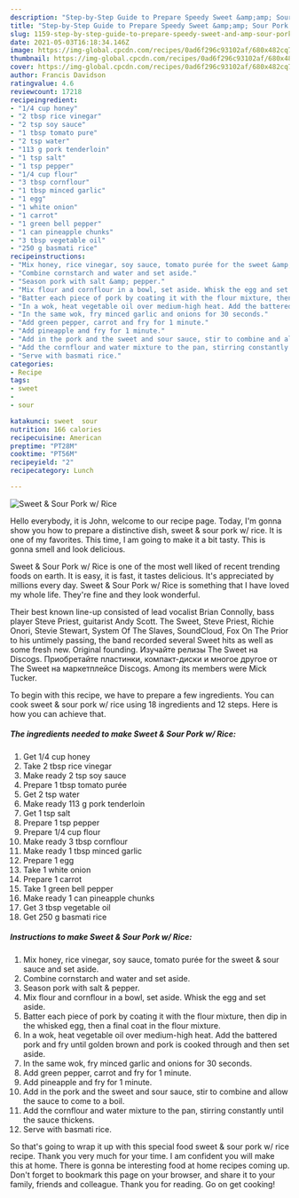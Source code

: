 ```yaml
---
description: "Step-by-Step Guide to Prepare Speedy Sweet &amp;amp; Sour Pork w/ Rice"
title: "Step-by-Step Guide to Prepare Speedy Sweet &amp;amp; Sour Pork w/ Rice"
slug: 1159-step-by-step-guide-to-prepare-speedy-sweet-and-amp-sour-pork-w-rice
date: 2021-05-03T16:18:34.146Z
image: https://img-global.cpcdn.com/recipes/0ad6f296c93102af/680x482cq70/sweet-sour-pork-w-rice-recipe-main-photo.jpg
thumbnail: https://img-global.cpcdn.com/recipes/0ad6f296c93102af/680x482cq70/sweet-sour-pork-w-rice-recipe-main-photo.jpg
cover: https://img-global.cpcdn.com/recipes/0ad6f296c93102af/680x482cq70/sweet-sour-pork-w-rice-recipe-main-photo.jpg
author: Francis Davidson
ratingvalue: 4.6
reviewcount: 17218
recipeingredient:
- "1/4 cup honey"
- "2 tbsp rice vinegar"
- "2 tsp soy sauce"
- "1 tbsp tomato pure"
- "2 tsp water"
- "113 g pork tenderloin"
- "1 tsp salt"
- "1 tsp pepper"
- "1/4 cup flour"
- "3 tbsp cornflour"
- "1 tbsp minced garlic"
- "1 egg"
- "1 white onion"
- "1 carrot"
- "1 green bell pepper"
- "1 can pineapple chunks"
- "3 tbsp vegetable oil"
- "250 g basmati rice"
recipeinstructions:
- "Mix honey, rice vinegar, soy sauce, tomato purée for the sweet &amp; sour sauce and set aside."
- "Combine cornstarch and water and set aside."
- "Season pork with salt &amp; pepper."
- "Mix flour and cornflour in a bowl, set aside. Whisk the egg and set aside."
- "Batter each piece of pork by coating it with the flour mixture, then dip in the whisked egg, then a final coat in the flour mixture."
- "In a wok, heat vegetable oil over medium-high heat. Add the battered pork and fry until golden brown and pork is cooked through and then set aside."
- "In the same wok, fry minced garlic and onions for 30 seconds."
- "Add green pepper, carrot and fry for 1 minute."
- "Add pineapple and fry for 1 minute."
- "Add in the pork and the sweet and sour sauce, stir to combine and allow the sauce to come to a boil."
- "Add the cornflour and water mixture to the pan, stirring constantly until the sauce thickens."
- "Serve with basmati rice."
categories:
- Recipe
tags:
- sweet
- 
- sour

katakunci: sweet  sour 
nutrition: 166 calories
recipecuisine: American
preptime: "PT28M"
cooktime: "PT56M"
recipeyield: "2"
recipecategory: Lunch

---
```



![Sweet &amp; Sour Pork w/ Rice](https://img-global.cpcdn.com/recipes/0ad6f296c93102af/680x482cq70/sweet-sour-pork-w-rice-recipe-main-photo.jpg)

Hello everybody, it is John, welcome to our recipe page. Today, I'm gonna show you how to prepare a distinctive dish, sweet &amp; sour pork w/ rice. It is one of my favorites. This time, I am going to make it a bit tasty. This is gonna smell and look delicious.

Sweet &amp; Sour Pork w/ Rice is one of the most well liked of recent trending foods on earth. It is easy, it is fast, it tastes delicious. It's appreciated by millions every day. Sweet &amp; Sour Pork w/ Rice is something that I have loved my whole life. They're fine and they look wonderful.

Their best known line-up consisted of lead vocalist Brian Connolly, bass player Steve Priest, guitarist Andy Scott. The Sweet, Steve Priest, Richie Onori, Stevie Stewart, System Of The Slaves, SoundCloud, Fox On The Prior to his untimely passing, the band recorded several Sweet hits as well as some fresh new. Original founding. Изучайте релизы The Sweet на Discogs. Приобретайте пластинки, компакт-диски и многое другое от The Sweet на маркетплейсе Discogs. Among its members were Mick Tucker.


To begin with this recipe, we have to prepare a few ingredients. You can cook sweet &amp; sour pork w/ rice using 18 ingredients and 12 steps. Here is how you can achieve that.

<!--inarticleads1-->

##### The ingredients needed to make Sweet &amp; Sour Pork w/ Rice:

1. Get 1/4 cup honey
1. Take 2 tbsp rice vinegar
1. Make ready 2 tsp soy sauce
1. Prepare 1 tbsp tomato purée
1. Get 2 tsp water
1. Make ready 113 g pork tenderloin
1. Get 1 tsp salt
1. Prepare 1 tsp pepper
1. Prepare 1/4 cup flour
1. Make ready 3 tbsp cornflour
1. Make ready 1 tbsp minced garlic
1. Prepare 1 egg
1. Take 1 white onion
1. Prepare 1 carrot
1. Take 1 green bell pepper
1. Make ready 1 can pineapple chunks
1. Get 3 tbsp vegetable oil
1. Get 250 g basmati rice




<!--inarticleads2-->

##### Instructions to make Sweet &amp; Sour Pork w/ Rice:

1. Mix honey, rice vinegar, soy sauce, tomato purée for the sweet &amp; sour sauce and set aside.
1. Combine cornstarch and water and set aside.
1. Season pork with salt &amp; pepper.
1. Mix flour and cornflour in a bowl, set aside. Whisk the egg and set aside.
1. Batter each piece of pork by coating it with the flour mixture, then dip in the whisked egg, then a final coat in the flour mixture.
1. In a wok, heat vegetable oil over medium-high heat. Add the battered pork and fry until golden brown and pork is cooked through and then set aside.
1. In the same wok, fry minced garlic and onions for 30 seconds.
1. Add green pepper, carrot and fry for 1 minute.
1. Add pineapple and fry for 1 minute.
1. Add in the pork and the sweet and sour sauce, stir to combine and allow the sauce to come to a boil.
1. Add the cornflour and water mixture to the pan, stirring constantly until the sauce thickens.
1. Serve with basmati rice.




So that's going to wrap it up with this special food sweet &amp; sour pork w/ rice recipe. Thank you very much for your time. I am confident you will make this at home. There is gonna be interesting food at home recipes coming up. Don't forget to bookmark this page on your browser, and share it to your family, friends and colleague. Thank you for reading. Go on get cooking!
